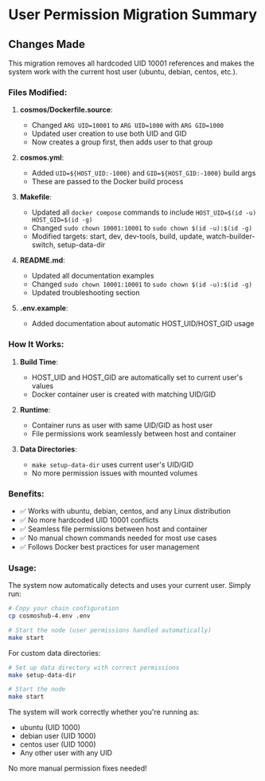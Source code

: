 # User Permission Migration Summary

## Changes Made

This migration removes all hardcoded UID 10001 references and makes the system work with the current host user (ubuntu, debian, centos, etc.).

### Files Modified:

1. **cosmos/Dockerfile.source**:
   - Changed `ARG UID=10001` to `ARG UID=1000` with `ARG GID=1000`
   - Updated user creation to use both UID and GID
   - Now creates a group first, then adds user to that group

2. **cosmos.yml**:
   - Added `UID=${HOST_UID:-1000}` and `GID=${HOST_GID:-1000}` build args
   - These are passed to the Docker build process

3. **Makefile**:
   - Updated all `docker compose` commands to include `HOST_UID=$(id -u) HOST_GID=$(id -g)`
   - Changed `sudo chown 10001:10001` to `sudo chown $(id -u):$(id -g)`
   - Modified targets: start, dev, dev-tools, build, update, watch-builder-switch, setup-data-dir

4. **README.md**:
   - Updated all documentation examples
   - Changed `sudo chown 10001:10001` to `sudo chown $(id -u):$(id -g)`
   - Updated troubleshooting section

5. **.env.example**:
   - Added documentation about automatic HOST_UID/HOST_GID usage

### How It Works:

1. **Build Time**: 
   - HOST_UID and HOST_GID are automatically set to current user's values
   - Docker container user is created with matching UID/GID

2. **Runtime**:
   - Container runs as user with same UID/GID as host user
   - File permissions work seamlessly between host and container

3. **Data Directories**:
   - `make setup-data-dir` uses current user's UID/GID
   - No more permission issues with mounted volumes

### Benefits:

- ✅ Works with ubuntu, debian, centos, and any Linux distribution
- ✅ No more hardcoded UID 10001 conflicts
- ✅ Seamless file permissions between host and container
- ✅ No manual chown commands needed for most use cases
- ✅ Follows Docker best practices for user management

### Usage:

The system now automatically detects and uses your current user. Simply run:

```bash
# Copy your chain configuration
cp cosmoshub-4.env .env

# Start the node (user permissions handled automatically)
make start
```

For custom data directories:
```bash
# Set up data directory with correct permissions
make setup-data-dir

# Start the node
make start
```

The system will work correctly whether you're running as:
- ubuntu (UID 1000)
- debian user (UID 1000) 
- centos user (UID 1000)
- Any other user with any UID

No more manual permission fixes needed!
